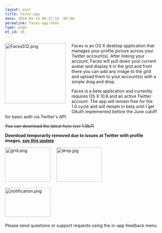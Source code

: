 ```yaml
--- 
layout: post
title: Faces.app
date: 2010-04-14 08:17:53 -05:00
permalink: faces-app.html
type: page
mt_id: 36
---
```

<img src="http://ctshryock.com/static/images/Faces512-thumb-200x200-20.png" width="200" height="200" alt="Faces512.png" style="float: left; margin: 0 20px 20px 0;">
Faces is an OS X desktop application that manages your profile picture across your Twitter account(s).  After linking your account, Faces will pull down your current avatar and display it in the grid and from there you can add any image to the grid and upload them to your account(s) with a simple drag and drop.

Faces is a beta application and currently requires OS X 10.6 and an active Twitter account.  The app will remain free for the 1.0 cycle and will remain in beta until I get OAuth implemented before the June cutoff for basic auth via Twitter's API.  

<strike>You can download the latest here (ver 1.0b7)</strike>

**Download temporarily removed due to issues at Twitter with profile images, [see this update][2]**

<a href="http://ctshryock.com/static/images/grid-thumb-150x114-27.png"><img src="http://ctshryock.com/static/images/grid-thumb-150x114-27.png" width="150" height="114" alt="grid.png" class="mt-image-left" style="float: left; margin: 0 20px 20px 0;" /></a>
<a href="http://ctshryock.com/static/images/drop-thumb-150x114-24.jpg"><img src="http://ctshryock.com/static/images/drop-thumb-150x114-24.jpg" width="150" height="114" alt="drop.jpg" class="mt-image-left" style="float: left; margin: 0 20px 20px 0;" /></a>
<a href="http://ctshryock.com/static/images/notification-thumb-150x96-30.png"><img src="http://ctshryock.com/static/images/notification-thumb-150x96-30.png" width="150" height="96" alt="notification.png" class="mt-image-left" style="float: left; margin: 0 20px 20px 0;" /></a>

<p style="clear:both;"> 
Please send questions or support requests using the in-app feedback menu
</p>

[1]: http://scary-robot.com/apps/Faces-1.0b7.zip
[2]: 2010/07/26/facesapp-update.html
<br />
